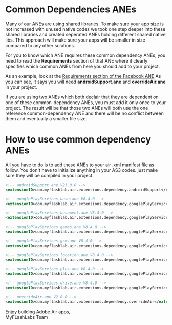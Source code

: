 # Common Dependencies ANEs
Many of our ANEs are using shared libraries. To make sure your app size is not increased with unused native codes we took one step deeper into these shared libraries and created seperated ANEs holding different shared native libs. This approach will make sure your apps will be smaller in size compared to any other solutions.

For you to know which ANE requires these common dependency ANEs, you need to read the **Requirements** section of that ANE where it clearly specifies which common ANEs from here you should add to your project.

As an example, look at the [Requirements section of the Facebook ANE](https://github.com/myflashlab/facebook-ANE#requirements) As you can see, it says you will need **androidSupport.ane** and **overrideAir.ane** in your project.

If you are using two ANEs which both declair that they are dependent on one of these common-dependency ANEs, you must add it only once to your project. The result will be that those two ANEs will both use the one reference common-dependency ANE and there will be no conflict between them and eventually a smaller file size.

# How to use common dependency ANEs
All you have to do is to add these ANEs to your air .xml manifest file as follow. You don't have to initialize anything in your AS3 codes. just make sure they will be compiled in your project.

```xml
<!-- androidSupport.ane V23.0.0 -->
<extensionID>com.myflashlab.air.extensions.dependency.androidSupport</extensionID>

<!-- googlePlayServices_base.ane V8.4.0 -->
<extensionID>com.myflashlab.air.extensions.dependency.googlePlayServices.base</extensionID>

<!-- googlePlayServices_basement.ane V8.4.0 -->
<extensionID>com.myflashlab.air.extensions.dependency.googlePlayServices.basement</extensionID>

<!-- googlePlayServices_games.ane V8.4.0 -->
<extensionID>com.myflashlab.air.extensions.dependency.googlePlayServices.games</extensionID>

<!-- googlePlayServices_gcm.ane V8.4.0 -->
<extensionID>com.myflashlab.air.extensions.dependency.googlePlayServices.gcm</extensionID>

<!-- googlePlayServices_location.ane V8.4.0 -->
<extensionID>com.myflashlab.air.extensions.dependency.googlePlayServices.location</extensionID>

<!-- googlePlayServices_plus.ane V8.4.0 -->
<extensionID>com.myflashlab.air.extensions.dependency.googlePlayServices.plus</extensionID>

<!-- googlePlayServices_drive.ane V8.4.0 -->
<extensionID>com.myflashlab.air.extensions.dependency.googlePlayServices.drive</extensionID>

<!-- overrideAir.ane V2.0.0 -->
<extensionID>com.myflashlab.air.extensions.dependency.overrideAir</extensionID>
```

Enjoy building Adobe Air apps,  
MyFLashLabs Team